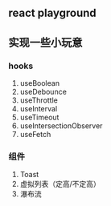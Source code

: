 ## react playground

## 实现一些小玩意

### hooks

1. useBoolean
2. useDebounce
3. useThrottle
4. useInterval
5. useTimeout
6. useIntersectionObserver
7. useFetch

### 组件

1. Toast
2. 虚拟列表（定高/不定高）
3. 瀑布流
